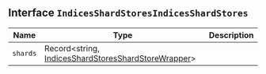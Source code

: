 ## Interface `IndicesShardStoresIndicesShardStores`

| Name | Type | Description |
| - | - | - |
| `shards` | Record<string, [IndicesShardStoresShardStoreWrapper](./IndicesShardStoresShardStoreWrapper.md)> | &nbsp; |
